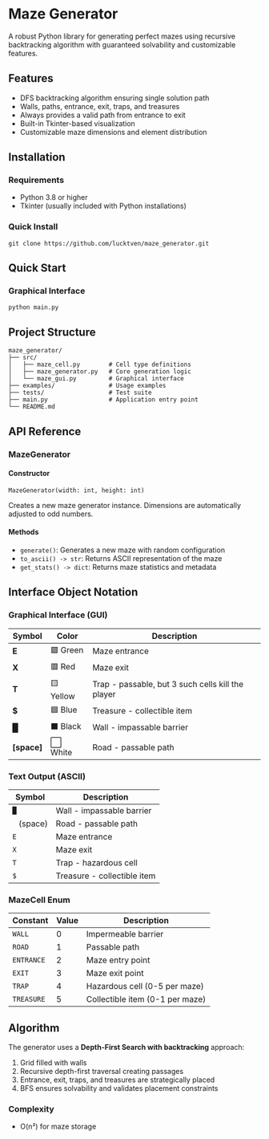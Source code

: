
# Maze Generator

A robust Python library for generating perfect mazes using recursive backtracking algorithm with guaranteed solvability and customizable features.

## Features

- DFS backtracking algorithm ensuring single solution path
- Walls, paths, entrance, exit, traps, and treasures
- Always provides a valid path from entrance to exit
- Built-in Tkinter-based visualization
- Customizable maze dimensions and element distribution

## Installation

### Requirements
- Python 3.8 or higher
- Tkinter (usually included with Python installations)

### Quick Install
```
git clone https://github.com/lucktven/maze_generator.git
```

## Quick Start

### Graphical Interface
```
python main.py
```

## Project Structure

```
maze_generator/
├── src/
│   ├── maze_cell.py        # Cell type definitions
│   ├── maze_generator.py   # Core generation logic
│   └── maze_gui.py         # Graphical interface
├── examples/               # Usage examples
├── tests/                  # Test suite
├── main.py                 # Application entry point
└── README.md
```

## API Reference

### MazeGenerator

#### Constructor
```
MazeGenerator(width: int, height: int)
```
Creates a new maze generator instance. Dimensions are automatically adjusted to odd numbers.

#### Methods

- `generate()`: Generates a new maze with random configuration
- `to_ascii() -> str`: Returns ASCII representation of the maze
- `get_stats() -> dict`: Returns maze statistics and metadata


## Interface Object Notation

### Graphical Interface (GUI)

| Symbol      | Color     | Description                                       |
|-------------|-----------|---------------------------------------------------|
| **E**       | 🟩 Green  | Maze entrance                                     |
| **X**       | 🟥 Red    | Maze exit                                         |
| **T**       | 🟨 Yellow | Trap - passable, but 3 such cells kill the player |
| **$**       | 🟦 Blue   | Treasure - collectible item                       |
| **█**       | ⬛ Black   | Wall - impassable barrier                         |
| **[space]** | ⬜ White   | Road - passable path                              |

### Text Output (ASCII)

| Symbol      | Description                 |
|-------------|-----------------------------|
| `█`         | Wall - impassable barrier   |
| ` ` (space) | Road - passable path        |
| `E`         | Maze entrance               |
| `X`         | Maze exit                   |
| `T`         | Trap - hazardous cell       |
| `$`         | Treasure - collectible item |


### MazeCell Enum
| Constant   | Value | Description                     |
|------------|-------|---------------------------------|
| `WALL`     | 0     | Impermeable barrier             |
| `ROAD`     | 1     | Passable path                   |
| `ENTRANCE` | 2     | Maze entry point                |
| `EXIT`     | 3     | Maze exit point                 |
| `TRAP`     | 4     | Hazardous cell (0-5 per maze)   |
| `TREASURE` | 5     | Collectible item (0-1 per maze) |

## Algorithm

The generator uses a **Depth-First Search with backtracking** approach:

1. Grid filled with walls
2. Recursive depth-first traversal creating passages
3. Entrance, exit, traps, and treasures are strategically placed
4. BFS ensures solvability and validates placement constraints

### Complexity
- O(n²) for maze storage



